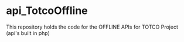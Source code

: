 # api_TotcoOffline
This repository holds the code for the OFFLINE APIs for TOTCO Project (api's built in php)
